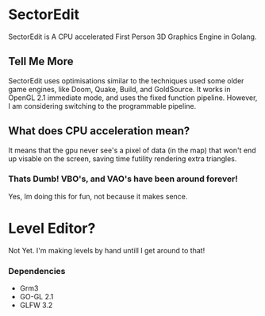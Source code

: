 # SectorEdit
SectorEdit is A CPU accelerated First Person 3D Graphics Engine in Golang.
## Tell Me More
SectorEdit uses optimisations similar to the techniques used some older game engines, like Doom, Quake, Build, and GoldSource. It works in OpenGL 2.1 immediate mode, and uses the fixed function pipeline. However, I am considering switching to the programmable pipeline.

## What does CPU acceleration mean?
It means that the gpu never see's a pixel of data (in the map) that won't end up visable on the screen, saving time futility rendering extra triangles.

### Thats Dumb! VBO's, and VAO's have been around forever!
Yes, Im doing this for fun, not because it makes sence.

# Level Editor?
Not Yet. I'm making levels by hand untill I get around to that!

### Dependencies
* Grm3
* GO-GL 2.1
* GLFW 3.2
